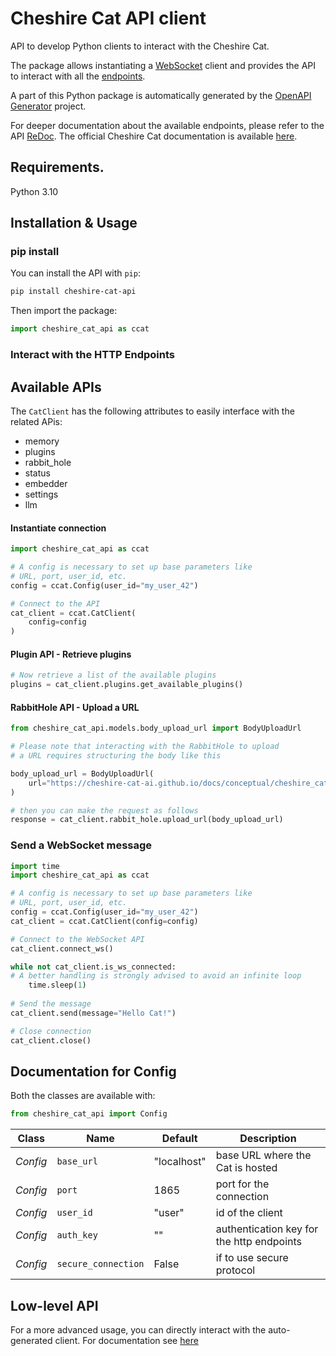 # Cheshire Cat API client
API to develop Python clients to interact with the Cheshire Cat.

The package allows instantiating a [WebSocket](#documentation-for-websocket) client and provides the API to interact with all the [endpoints](#documentation-for-api-endpoints).

A part of this Python package is automatically generated by the [OpenAPI Generator](https://openapi-generator.tech) project.

For deeper documentation about the available endpoints, please refer to the API [ReDoc](http://localhost:1865/redoc).
The official Cheshire Cat documentation is available [here](https://cheshire-cat-ai.github.io/docs/).

## Requirements.

Python 3.10

## Installation & Usage
### pip install

You can install the API with `pip`:

```sh
pip install cheshire-cat-api
```

Then import the package:
```python
import cheshire_cat_api as ccat
```

[//]: # (### Tests)

[//]: # ()
[//]: # (Execute `pytest` to run the tests.)

### Interact with the HTTP Endpoints

## Available APIs

The `CatClient` has the following attributes to easily interface with the related APis:

- memory
- plugins
- rabbit_hole
- status
- embedder
- settings
- llm

#### Instantiate connection

```python
import cheshire_cat_api as ccat

# A config is necessary to set up base parameters like
# URL, port, user_id, etc.
config = ccat.Config(user_id="my_user_42")

# Connect to the API
cat_client = ccat.CatClient(
    config=config
)
```

#### Plugin API - Retrieve plugins

```python
# Now retrieve a list of the available plugins
plugins = cat_client.plugins.get_available_plugins()
```

#### RabbitHole API - Upload a URL

```python
from cheshire_cat_api.models.body_upload_url import BodyUploadUrl

# Please note that interacting with the RabbitHole to upload
# a URL requires structuring the body like this

body_upload_url = BodyUploadUrl(
    url="https://cheshire-cat-ai.github.io/docs/conceptual/cheshire_cat/rabbit_hole/"
)

# then you can make the request as follows
response = cat_client.rabbit_hole.upload_url(body_upload_url)
```

### Send a WebSocket message

```python
import time
import cheshire_cat_api as ccat

# A config is necessary to set up base parameters like
# URL, port, user_id, etc.
config = ccat.Config(user_id="my_user_42")
cat_client = ccat.CatClient(config=config)

# Connect to the WebSocket API
cat_client.connect_ws()

while not cat_client.is_ws_connected: 
# A better handling is strongly advised to avoid an infinite loop 
    time.sleep(1)
    
# Send the message
cat_client.send(message="Hello Cat!")

# Close connection
cat_client.close()
```

## Documentation for Config

Both the classes are available with:
```python
from cheshire_cat_api import Config
```

| Class    | Name                | Default     | Description                               |
|----------|---------------------|-------------|-------------------------------------------|
| *Config* | `base_url`          | "localhost" | base URL where the Cat is hosted          |
| *Config* | `port`              | 1865        | port for the connection                   |
| *Config* | `user_id`           | "user"      | id of the client                          |
| *Config* | `auth_key`          | ""          | authentication key for the http endpoints |
| *Config* | `secure_connection` | False       | if to use secure protocol                 |

## Low-level API

For a more advanced usage, you can directly interact with the auto-generated client.
For documentation see [here](mkdocs/)

[//]: # (## Documentation for API Endpoints)

[//]: # ()
[//]: # (All URIs are relative to *http://localhost*)

[//]: # ()
[//]: # (| Class                           | Method        | HTTP request                                            | Description                 |)

[//]: # (|---------------------------------|---------------|---------------------------------------------------------|-----------------------------|)

[//]: # (| *MemoryApi*                     | **wipe_memory_point** | **DELETE** /memory/point/{collection_id}/{memory_id}/   | Delete Element In Memory    |)

[//]: # (| *MemoryApi*                     | **get_collections** | **GET** /memory/collections/                            | Get Collections             |)

[//]: # (| *MemoryApi*                     | **recall_memories_from_text** | **GET** /memory/recall/                                 | Recall Memories From Text   |)

[//]: # (| *MemoryApi*                     | **wipe_collections** | **DELETE** /memory/wipe-collections/                    | Wipe Collections            |)

[//]: # (| *MemoryApi*                     | **wipe_conversation_history** | **DELETE** /memory/working-memory/conversation-history/ | Wipe Conversation History   |)

[//]: # (| *MemoryApi*                     | **wipe_single_collection** | **DELETE** /memory/collections/{collection_id}          | Wipe Single Collection      |)

[//]: # (| *MemoryApi*                    | **get_conversation_history** | **GET** /memory/conversation_history/ |)

[//]: # (| **Memory**)

[//]: # (| *PluginsApi*                    | **delete_plugin** | **DELETE** /plugins/{plugin_id}                         | Delete Plugin               |)

[//]: # (| *PluginsApi*                    | **get_plugin_details** | **GET** /plugins/{plugin_id}                            | Get Plugin Details          |)

[//]: # (| *PluginsApi*                    | **get_plugin_settings** | **GET** /plugins/settings/{plugin_id}                   | Get Plugin Settings         |)

[//]: # (| *PluginsApi*                    | **install_plugin** | **POST** /plugins/upload/                               | Install Plugin              |)

[//]: # (| *PluginsApi*                    | **list_available_plugins** | **GET** /plugins/                                       | List Available Plugins      |)

[//]: # (| *PluginsApi*                    | **toggle_plugin** | **PUT** /plugins/toggle/{plugin_id}                     | Toggle Plugin               |)

[//]: # (| *PluginsApi*                    | **upsert_plugin_settings** | **PUT** /plugins/settings/{plugin_id}                   | Upsert Plugin Settings      |)

[//]: # (| *RabbitHoleApi*                 | **upload_file** | **POST** /rabbithole/                                   | Upload File                 |)

[//]: # (| *RabbitHoleApi*                 | **upload_memory** | **POST** /rabbithole/memory/                            | Upload Memory               |)

[//]: # (| *RabbitHoleApi*                 | **upload_url** | **POST** /rabbithole/web/                               | Upload Url                  |)

[//]: # (| *SettingsEmbedderApi*           | **get_embedder_settings** | **GET** /settings/embedder/                             | Get Embedder Settings       |)

[//]: # (| *SettingsEmbedderApi*           | **upsert_embedder_setting** | **PUT** /settings/embedder/{languageEmbedderName}       | Upsert Embedder Setting     |)

[//]: # (| *SettingsGeneralApi*            | **create_setting** | **POST** /settings/                                     | Create Setting              |)

[//]: # (| *SettingsGeneralApi*            | **delete_setting** | **DELETE** /settings/{settingId}                        | Delete Setting              |)

[//]: # (| *SettingsGeneralApi*            | **get_setting** | **GET** /settings/{settingId}                           | Get Setting                 |)

[//]: # (| *SettingsGeneralApi*            | **get_settings** | **GET** /settings/                                      | Get Settings                |)

[//]: # (| *SettingsGeneralApi*            | **update_setting** | **PUT** /settings/{settingId}                           | Update Setting              |)

[//]: # (| *SettingsLargeLanguageModelApi* | **get_llm_settings** | **GET** /settings/llm/                                  | Get Llm Settings            |)

[//]: # (| *SettingsLargeLanguageModelApi* | **upsert_llm_setting** | **PUT** /settings/llm/{languageModelName}               | Upsert Llm Setting          |)

[//]: # (| *SettingsPromptApi*             | **get_default_prompt_settings** | **GET** /settings/prompt/                               | Get Default Prompt Settings |)

[//]: # (| *StatusApi*                     | **home**      | **GET** /                                               | Home                        |)

[//]: # (## Documentation For Models)

[//]: # ()
[//]: # ( - [BodyUploadUrl]&#40;docs/BodyUploadUrl.md&#41;)

[//]: # ( - [HTTPValidationError]&#40;docs/HTTPValidationError.md&#41;)

[//]: # ( - [LocationInner]&#40;docs/LocationInner.md&#41;)

[//]: # ( - [SettingBody]&#40;docs/SettingBody.md&#41;)

[//]: # ( - [ValidationError]&#40;docs/ValidationError.md&#41;)




